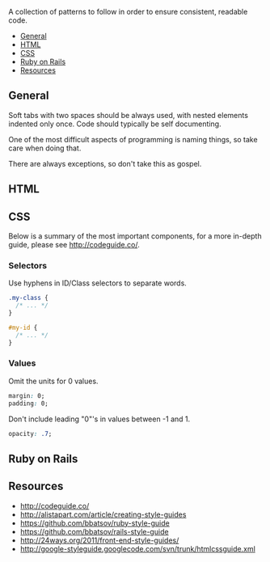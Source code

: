 A collection of patterns to follow in order to ensure consistent, readable code.

  * [General](#General)
  * [HTML](#HTML)
  * [CSS](#CSS)
  * [Ruby on Rails](#ruby-on-rails)
  * [Resources](#resources)

## General

Soft tabs with two spaces should be always used, with nested elements indented only once. Code should typically be self documenting.

One of the most difficult aspects of programming is naming things, so take care when doing that.

There are always exceptions, so don't take this as gospel.

## HTML



## CSS

Below is a summary of the most important components, for a more in-depth guide, please see <http://codeguide.co/>.

### Selectors

Use hyphens in ID/Class selectors to separate words.

```css
.my-class {
  /* ... */
}

#my-id {
  /* ... */
}
```

### Values

Omit the units for 0 values.

```css
margin: 0;
padding: 0;
```

Don't include leading "0"'s in values between -1 and 1.

```css
opacity: .7;
```

## Ruby on Rails



## Resources

  * <http://codeguide.co/>
  * <http://alistapart.com/article/creating-style-guides>
  * <https://github.com/bbatsov/ruby-style-guide>
  * <https://github.com/bbatsov/rails-style-guide>
  * <http://24ways.org/2011/front-end-style-guides/>
  * <http://google-styleguide.googlecode.com/svn/trunk/htmlcssguide.xml>
